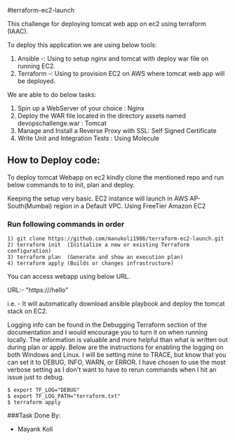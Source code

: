 #terraform-ec2-launch

This challenge for deploying tomcat web app on ec2 using terraform (IAAC).

To deploy this application we are using below tools:
1. Ansible -:  Using to setup nginx and tomcat with deploy war file on running EC2.
2. Terraform -: Using to provision EC2 on AWS where tomcat web app will be deployed.


We are able to do below tasks:
1. Spin up a WebServer of your choice : Nginx
2. Deploy the WAR file located in the directory assets named devopschallenge.war : Tomcat
3. Manage and Install a Reverse Proxy with SSL: Self Signed Certificate
4. Write Unit and Integration Tests : Using Molecule

## How to Deploy code:

To deploy tomcat Webapp on ec2 kindly clone the mentioned repo and run below commands to to init, plan and deploy.


Keeping the setup very basic. EC2 instance will launch in AWS AP-South(Mumbai) region in a Default VPC.
Using FreeTier Amazon EC2

### Run following commands in order
```
1) git clone https://github.com/manukoli1986/terraform-ec2-launch.git
2) terraform init  (Initialize a new or existing Terraform configuration)
3) terraform plan  (Generate and show an execution plan)
4) terraform apply (Builds or changes infrastructure)
```
You can access webapp using below URL.

URL:- "https://<Public IP>/hello"

i.e. - It will automatically download ansible playbook and deploy the tomcat stack on EC2.

Logging info can be found in the Debugging Terraform section of the documentation and I would encourage you to turn it on when running locally. The information is valuable and more helpful than what is written out during plan or apply. Below are the instructions for enabling the logging on both Windows and Linux. I will be setting mine to TRACE, but know that you can set it to DEBUG, INFO, WARN, or ERROR. I have chosen to use the most verbose setting as I don't want to have to rerun commands when I hit an issue just to debug.
```
$ export TF_LOG="DEBUG"
$ export TF_LOG_PATH="terraform.txt"
$ terraform apply
```


###Task Done By:
- Mayank Koli
